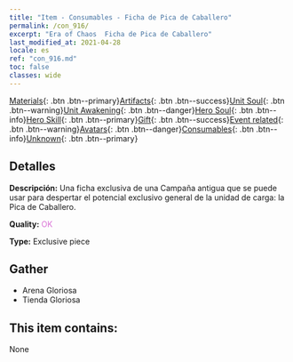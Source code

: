 ```yaml
---
title: "Item - Consumables - Ficha de Pica de Caballero"
permalink: /con_916/
excerpt: "Era of Chaos  Ficha de Pica de Caballero"
last_modified_at: 2021-04-28
locale: es
ref: "con_916.md"
toc: false
classes: wide
---
```

 [Materials](/ItemsES/){: .btn .btn--primary}[Artifacts](/ItemsES/Artifacts/){: .btn .btn--success}[Unit Soul](/ItemsES/UnitSoul/){: .btn .btn--warning}[Unit Awakening](/ItemsES/UnitAwakening/){: .btn .btn--danger}[Hero Soul](/ItemsES/HeroSoul/){: .btn .btn--info}[Hero Skill](/ItemsES/HeroSkill/){: .btn .btn--primary}[Gift](/ItemsES/Gift/){: .btn .btn--success}[Event related](/ItemsES/Events/){: .btn .btn--warning}[Avatars](/ItemsES/Avatars/){: .btn .btn--danger}[Consumables](/ItemsES/Consumables/){: .btn .btn--info}[Unknown](/ItemsES/Unknown/){: .btn .btn--primary}

## Detalles
 **Descripción:** Una ficha exclusiva de una Campaña antigua que se puede usar para despertar el potencial exclusivo general de la unidad de carga: la Pica de Caballero.

 **Quality:** <span style="color: #DA70D6">OK</span>

 **Type:** Exclusive piece

## Gather

*    Arena Gloriosa 
*    Tienda Gloriosa 

## This item contains:

  None

